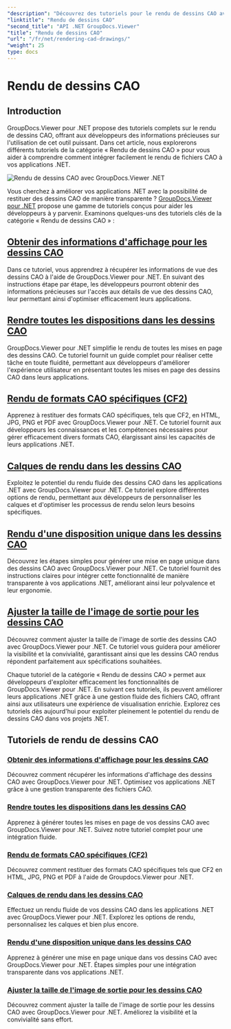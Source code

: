 ```yaml
---
"description": "Découvrez des tutoriels pour le rendu de dessins CAO avec GroupDocs.Viewer pour .NET. Apprenez à améliorer vos applications .NET grâce à une gestion fluide des fichiers CAO."
"linktitle": "Rendu de dessins CAO"
"second_title": "API .NET GroupDocs.Viewer"
"title": "Rendu de dessins CAO"
"url": "/fr/net/rendering-cad-drawings/"
"weight": 25
type: docs
---
```

# Rendu de dessins CAO


## Introduction

GroupDocs.Viewer pour .NET propose des tutoriels complets sur le rendu de dessins CAO, offrant aux développeurs des informations précieuses sur l'utilisation de cet outil puissant. Dans cet article, nous explorerons différents tutoriels de la catégorie « Rendu de dessins CAO » pour vous aider à comprendre comment intégrer facilement le rendu de fichiers CAO à vos applications .NET.

![Rendu de dessins CAO avec GroupDocs.Viewer .NET](/viewer/rendering-cad-drawings/image.png)

Vous cherchez à améliorer vos applications .NET avec la possibilité de restituer des dessins CAO de manière transparente ? [GroupDocs.Viewer pour .NET](#) propose une gamme de tutoriels conçus pour aider les développeurs à y parvenir. Examinons quelques-uns des tutoriels clés de la catégorie « Rendu de dessins CAO » :

## [Obtenir des informations d'affichage pour les dessins CAO](./get-view-info-cad-drawing/)
Dans ce tutoriel, vous apprendrez à récupérer les informations de vue des dessins CAO à l'aide de GroupDocs.Viewer pour .NET. En suivant des instructions étape par étape, les développeurs pourront obtenir des informations précieuses sur l'accès aux détails de vue des dessins CAO, leur permettant ainsi d'optimiser efficacement leurs applications.

## [Rendre toutes les dispositions dans les dessins CAO](./render-all-layouts-cad/)
GroupDocs.Viewer pour .NET simplifie le rendu de toutes les mises en page des dessins CAO. Ce tutoriel fournit un guide complet pour réaliser cette tâche en toute fluidité, permettant aux développeurs d'améliorer l'expérience utilisateur en présentant toutes les mises en page des dessins CAO dans leurs applications.

## [Rendu de formats CAO spécifiques (CF2)](./render-specific-cad-formats/)
Apprenez à restituer des formats CAO spécifiques, tels que CF2, en HTML, JPG, PNG et PDF avec GroupDocs.Viewer pour .NET. Ce tutoriel fournit aux développeurs les connaissances et les compétences nécessaires pour gérer efficacement divers formats CAO, élargissant ainsi les capacités de leurs applications .NET.

## [Calques de rendu dans les dessins CAO](./render-layers-cad/)
Exploitez le potentiel du rendu fluide des dessins CAO dans les applications .NET avec GroupDocs.Viewer pour .NET. Ce tutoriel explore différentes options de rendu, permettant aux développeurs de personnaliser les calques et d'optimiser les processus de rendu selon leurs besoins spécifiques.

## [Rendu d'une disposition unique dans les dessins CAO](./render-single-layout-cad/)
Découvrez les étapes simples pour générer une mise en page unique dans des dessins CAO avec GroupDocs.Viewer pour .NET. Ce tutoriel fournit des instructions claires pour intégrer cette fonctionnalité de manière transparente à vos applications .NET, améliorant ainsi leur polyvalence et leur ergonomie.

## [Ajuster la taille de l'image de sortie pour les dessins CAO](./adjust-output-image-size-cad/)
Découvrez comment ajuster la taille de l'image de sortie des dessins CAO avec GroupDocs.Viewer pour .NET. Ce tutoriel vous guidera pour améliorer la visibilité et la convivialité, garantissant ainsi que les dessins CAO rendus répondent parfaitement aux spécifications souhaitées.

Chaque tutoriel de la catégorie « Rendu de dessins CAO » permet aux développeurs d'exploiter efficacement les fonctionnalités de GroupDocs.Viewer pour .NET. En suivant ces tutoriels, ils peuvent améliorer leurs applications .NET grâce à une gestion fluide des fichiers CAO, offrant ainsi aux utilisateurs une expérience de visualisation enrichie. Explorez ces tutoriels dès aujourd'hui pour exploiter pleinement le potentiel du rendu de dessins CAO dans vos projets .NET.

## Tutoriels de rendu de dessins CAO
### [Obtenir des informations d'affichage pour les dessins CAO](./get-view-info-cad-drawing/)
Découvrez comment récupérer les informations d'affichage des dessins CAO avec GroupDocs.Viewer pour .NET. Optimisez vos applications .NET grâce à une gestion transparente des fichiers CAO.
### [Rendre toutes les dispositions dans les dessins CAO](./render-all-layouts-cad/)
Apprenez à générer toutes les mises en page de vos dessins CAO avec GroupDocs.Viewer pour .NET. Suivez notre tutoriel complet pour une intégration fluide.
### [Rendu de formats CAO spécifiques (CF2)](./render-specific-cad-formats/)
Découvrez comment restituer des formats CAO spécifiques tels que CF2 en HTML, JPG, PNG et PDF à l'aide de Groupdocs.Viewer pour .NET.
### [Calques de rendu dans les dessins CAO](./render-layers-cad/)
Effectuez un rendu fluide de vos dessins CAO dans les applications .NET avec GroupDocs.Viewer pour .NET. Explorez les options de rendu, personnalisez les calques et bien plus encore.
### [Rendu d'une disposition unique dans les dessins CAO](./render-single-layout-cad/)
Apprenez à générer une mise en page unique dans vos dessins CAO avec GroupDocs.Viewer pour .NET. Étapes simples pour une intégration transparente dans vos applications .NET.
### [Ajuster la taille de l'image de sortie pour les dessins CAO](./adjust-output-image-size-cad/)
Découvrez comment ajuster la taille de l'image de sortie pour les dessins CAO avec GroupDocs.Viewer pour .NET. Améliorez la visibilité et la convivialité sans effort.